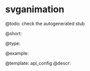 svganimation
=============

@todo:
	check the autogenerated stub


@short:
	

@type:

@example:

@template:	api_config
@descr:


